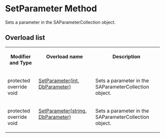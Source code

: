 <!-- loio3c1d590a6c5f101491499f508757073e -->

# SetParameter Method

Sets a parameter in the SAParameterCollection object.



## Overload list


<table>
<tr>
<th valign="top">

Modifier and Type



</th>
<th valign="top">

Overload name



</th>
<th valign="top">

Description



</th>
</tr>
<tr>
<td valign="top">

protected override void



</td>
<td valign="top">

 [SetParameter\(int, DbParameter\)](setparameter-int-dbparameter-method-3c1d495.md) 



</td>
<td valign="top">

Sets a parameter in the SAParameterCollection object.



</td>
</tr>
<tr>
<td valign="top">

protected override void



</td>
<td valign="top">

 [SetParameter\(string, DbParameter\)](setparameter-string-dbparameter-method-3c1d511.md) 



</td>
<td valign="top">

Sets a parameter in the SAParameterCollection object.



</td>
</tr>
</table>

